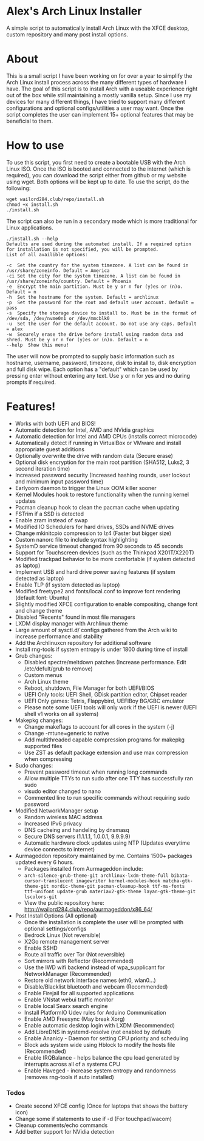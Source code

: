 # Alex's Arch Linux Installer
A simple script to automatically install Arch Linux with the XFCE desktop, custom repository and many post install options.

# About
This is a small script I have been working on for over a year to simplify the Arch Linux install process across the many different types of hardware I have. The goal of this script is to install Arch with a useable experience right out of the box while still maintaining a mostly vanilla setup. Since I use my devices for many different things, I have tried to support many different configurations and optional configs/utilities a user may want. Once the script completes the user can implement 15+ optional features that may be beneficial to them.

# How to use
To use this script, you first need to create a bootable USB with the Arch Linux ISO. Once the ISO is booted and connected to the internet (which is required), you can download the script either from github or my website using wget. Both options will be kept up to date. 
To use the script, do the following:
```
wget wailord284.club/repo/install.sh
chmod +x install.sh
./install.sh
```
The script can also be run in a secondary mode which is more traditional for Linux applications.
```
./install.sh --help
Defaults are used during the automated install. If a required option for installation is not specified, you will be prompted.
List of all availible options:

-c	Set the country for the system timezone. A list can be found in /usr/share/zoneinfo. Default = America
-ci	Set the city for the system timezone. A list can be found in /usr/share/zoneinfo/country. Default = Phoenix
-e	Encrypt the main partition. Must be y or n for (y)es or (n)o. Default = n
-h	Set the hostname for the system. Default = archlinux
-p	Set the password for the root and default user account. Default = pass
-s	Specify the storage device to install to. Must be in the format of /dev/sda, /dev/nvme0n1 or /dev/mmcblk0
-u	Set the user for the default account. Do not use any caps. Default = alex
-w	Securely erase the drive before install using random data and shred. Must be y or n for (y)es or (n)o. Default = n
--help	Show this menu!
```
The user will now be prompted to supply basic information such as hostname, username, password, timezone, disk to install to, disk encryption and full disk wipe. Each option has a "default" which can be used by pressing enter without entering any text. Use y or n for yes and no during prompts if required.
# Features!
- Works with both UEFI and BIOS!
- Automatic detection for Intel, AMD and NVidia graphics
- Automatic detection for Intel and AMD CPUs (installs correct microcode)
- Automatically detect if running in VirtualBox or VMware and install appropriate guest additions
- Optionally overwrite the drive with random data (Secure erase)
- Optional disk encryption for the main root partition (SHA512, Luks2, 3 second iteration time)
- Increased password security (Increased hashing rounds, user lockout and minimum input password time)
- Earlyoom daemon to trigger the Linux OOM killer sooner
- Kernel Modules hook to restore functionality when the running kernel updates
- Pacman cleanup hook to clean the pacman cache when updating
- FSTrim if a SSD is detected
- Enable zram instead of swap
- Modified IO Schedulers for hard drives, SSDs and NVME drives
- Change mkinitcpio compression to lz4 (Faster but bigger size)
- Custom nanorc file to include syntax highlighting
- SystemD service timeout changed from 90 seconds to 45 seconds
- Support for Touchscreen devices (such as the Thinkpad X201T/X220T)
- Modified trackpad behavior to be more comfortable (if system detected as laptop)
- Implement USB and hard drive power saving features (if system detected as laptop)
- Enable TLP (if system detected as laptop)
- Modified freetype2 and fonts/local.conf to improve font rendering (default font: Ubuntu)
- Slightly modified XFCE configuration to enable compositing, change font and change theme
- Disabled "Recents" found in most file managers
- LXDM display manager with Archlinux theme
- Large amount of sysctl.d/ configs gathered from the Arch wiki to increase performance and stability
- Add the Archlinuxcn repository for additional software
- Install rng-tools if system entropy is under 1800 during time of install
- Grub changes:
    * Disabled spectre/meltdown patches (Increase performance. Edit /etc/defult/grub to remove)
    * Custom menus
    * Arch Linux theme
    * Reboot, shutdown, File Manager for both UEFI/BIOS
    * UEFI Only tools: UEFI Shell, GDisk partition editor, Chipset reader
    * UEFI Only games: Tetris, Flappybird, UEFIBoy BG/GBC emulator
    * Please note some UEFI tools will only work if the UEFI is newer (UEFI shell v1 works on all systems)
- Makepkg changes:
    * Change makeflags to account for all cores in the system (-j)
    * Change -mtune=generic to native
    * Add multithreaded capable compression programs for makepkg supported files
    * Use ZST as default package extension and use max compression when compressing   
- Sudo changes:
    * Prevent password timeout when running long commands
    * Allow multiple TTYs to run sudo after one TTY has successfully ran sudo
    * visudo editor changed to nano
    * Commented line to run specific commands without requiring sudo password
- Modified NetworkManager setup
    * Random wireless MAC address
    * Increased IPv6 privacy
    * DNS cacheing and handeling by dnsmasq
    * Secure DNS servers (1.1.1.1, 1.0.0.1, 9.9.9.9)
    * Automatic hardware clock updates using NTP (Updates everytime device connects to internet)
- Aurmageddon repository maintained by me. Contains 1500+ packages updated every 6 hours.
    * Packages installed from Aurmageddon include: 
    * ```arch-silence-grub-theme-git archlinux-lxdm-theme-full bibata-cursor-translucent imagewriter kernel-modules-hook matcha-gtk-theme-git nordic-theme-git pacman-cleanup-hook ttf-ms-fonts ttf-unifont update-grub materiav2-gtk-theme layan-gtk-theme-git lscolors-git```
    * View the public repository here: http://wailord284.club/repo/aurmageddon/x86_64/
- Post Install Options (All optional)
    * Once the installation is complete the user will be prompted with optional settings/configs
    * Bedrock Linux (Not reversible)
    * X2Go remote management server
    * Enable SSHD
    * Route all traffic over Tor (Not reversible)
    * Sort mirrors with Reflector (Recommended)
    * Use the IWD wifi backend instead of wpa_supplicant for NetworkManager (Recommended)
    * Restore old network interface names (eth0, wlan0...)
    * Disable/Blacklist bluetooth and webcam (Recommended)
    * Enable Firejail for all supported applications
    * Enable VNstat webui traffic monitor
    * Enable local Searx search engine
    * Install PlatformIO Udev rules for Arduino Communication
    * Enable AMD Freesync (May break Xorg)
    * Enable automatic desktop login with LXDM (Recommended)
    * Add LibreDNS in systemd-resolve (not enabled by default)
    * Enable Ananicy - Daemon for setting CPU priority and scheduling
    * Block ads system wide using Hblock to modify the hosts file (Recommended)
    * Enable IRQBalance - helps balance the cpu load generated by interrupts across all of a systems CPU
    * Enable Haveged - increase system entropy and randomness (removes rng-tools if auto installed)

### Todos

 - Create second XFCE config (Once for laptops that shows the battery icon)
 - Change some if statements to use if -d (For touchpad/wacom)
 - Cleanup comments/echo commands
 - Add better support for NVidia detection
